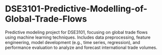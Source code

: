 # DSE3101-Predictive-Modelling-of-Global-Trade-Flows
Predictive modeling project for DSE3101, focusing on global trade flows using machine learning techniques. Includes data preprocessing, feature engineering, model development (e.g., time series, regression), and performance evaluation to analyze and forecast international trade volumes.
